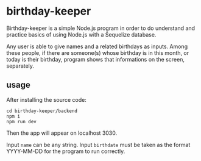 # birthday-keeper

Birthday-keeper is a simple Node.js program in order to do understand and practice basics of using Node.js with a Sequelize database.

Any user is able to give names and a related birthdays as inputs. Among these people, if there are someone(s) whose birthday is in this month, or today is their birthday, program shows that informations on the screen, separately.

## usage 

After installing the source code: 

```
cd birthday-keeper/backend
npm i
npm run dev
```

Then the app will appear on localhost 3030. 

Input `name` can be any string. Input `birthdate` must be taken as the format YYYY-MM-DD for the program to run correctly.